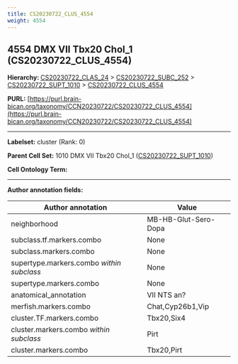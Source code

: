 ```yaml
---
title: CS20230722_CLUS_4554
weight: 4554
---
```

## 4554 DMX VII Tbx20 Chol_1 (CS20230722_CLUS_4554)
<b>Hierarchy: </b>
[CS20230722_CLAS_24](../CS20230722_CLAS_24) >
[CS20230722_SUBC_252](../CS20230722_SUBC_252) >
[CS20230722_SUPT_1010](../CS20230722_SUPT_1010) >
[CS20230722_CLUS_4554](../CS20230722_CLUS_4554)

**PURL:** [https://purl.brain-bican.org/taxonomy/CCN20230722/CS20230722_CLUS_4554](https://purl.brain-bican.org/taxonomy/CCN20230722/CS20230722_CLUS_4554)

---


**Labelset:** cluster (Rank: 0)

**Parent Cell Set:** 1010 DMX VII Tbx20 Chol_1 ([CS20230722_SUPT_1010](../CS20230722_SUPT_1010))



**Cell Ontology Term:** 

[MARKER GENES.]: #


---

[TRANSFERRED ANNOTATIONS.]: #


[AUTHOR ANNOTATION FIELDS.]: #


**Author annotation fields:**

| Author annotation | Value |
|-------------------|-------|
|neighborhood|MB-HB-Glut-Sero-Dopa|
|subclass.tf.markers.combo|None|
|subclass.markers.combo|None|
|supertype.markers.combo _within subclass_|None|
|supertype.markers.combo|None|
|anatomical_annotation|VII NTS an?|
|merfish.markers.combo|Chat,Cyp26b1,Vip|
|cluster.TF.markers.combo|Tbx20,Six4|
|cluster.markers.combo _within subclass_|Pirt|
|cluster.markers.combo|Tbx20,Pirt|
